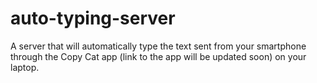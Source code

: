 # auto-typing-server
A server that will automatically type the text sent from your smartphone through the Copy Cat app (link to the app will be updated soon) on your laptop.
